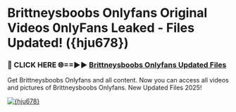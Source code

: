 # Brittneysboobs Onlyfans Original Videos 0nlyFans Leaked - Files Updated! ({hju678})

<h3>🔴 CLICK HERE 🌐==►► <a href="https://tinyurl.com/ms9xzufz" rel="nofollow">Brittneysboobs Onlyfans Updated Files</a></h3>

Get Brittneysboobs Onlyfans and all content. Now you can access all videos and pictures of Brittneysboobs Onlyfans. New Updated Files 2025!

[![{hju678}](https://i.imgur.com/PQ7UWWw.gif)](https://tinyurl.com/ms9xzufz)
